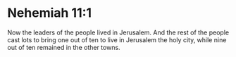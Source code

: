 # Nehemiah 11:1

Now the leaders of the people lived in Jerusalem. And the rest of the people cast lots to bring one out of ten to live in Jerusalem the holy city, while nine out of ten remained in the other towns.
